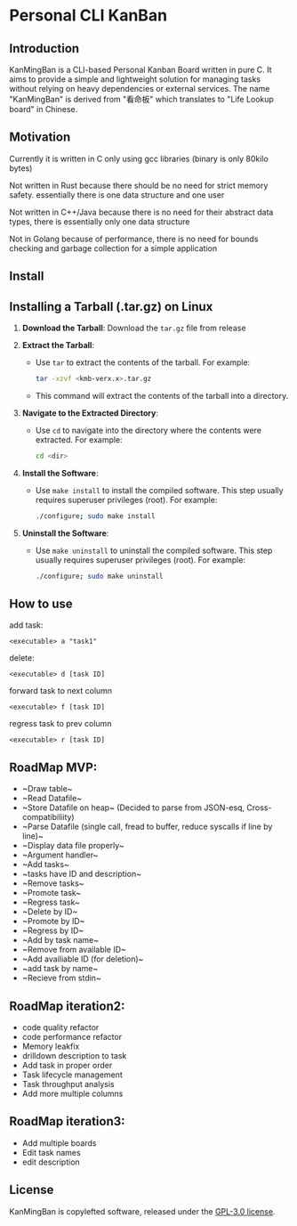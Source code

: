 # Personal CLI KanBan
## Introduction

KanMingBan is a CLI-based Personal Kanban Board written in pure C. It aims to provide a simple and lightweight solution for managing tasks without relying on heavy dependencies or external services. The name "KanMingBan" is derived from "看命板" which translates to "Life Lookup board" in Chinese.

## Motivation

Currently it is written in C only using gcc libraries (binary is only 80kilo bytes)

Not written in Rust because there should be no need for strict memory safety. essentially there is one data structure and one user

Not written in C++/Java because there is no need for their abstract data types, there is essentially only one data structure

Not in Golang because of performance, there is no need for bounds checking and garbage collection for a simple application

## Install
## Installing a Tarball (.tar.gz) on Linux

1. **Download the Tarball**: Download the `tar.gz` file from release


2. **Extract the Tarball**:
   - Use `tar` to extract the contents of the tarball. For example:
     ```bash
     tar -xzvf <kmb-verx.x>.tar.gz
     ```
   - This command will extract the contents of the tarball into a directory.

3. **Navigate to the Extracted Directory**:
   - Use `cd` to navigate into the directory where the contents were extracted. For example:
     ```bash
     cd <dir>
     ```
4. **Install the Software**:
   - Use `make install` to install the compiled software. This step usually requires superuser privileges (root). For example:

     ```bash
     ./configure; sudo make install
5. **Uninstall the Software**:
   - Use `make uninstall` to uninstall the compiled software. This step usually requires superuser privileges (root). For example:

     ```bash
     ./configure; sudo make uninstall
     
## How to use
add task:
```
<executable> a "task1" 
```
delete:
```
<executable> d [task ID]
```
forward task to next column
```
<executable> f [task ID]
```
regress task to prev column
```
<executable> r [task ID]
```

## RoadMap MVP:
- ~Draw table~
- ~Read Datafile~
- ~Store Datafile on heap~ (Decided to parse from JSON-esq, Cross-compatibiliity)
- ~Parse Datafile (single call, fread to buffer, reduce syscalls if line by line)~
- ~Display data file properly~
- ~Argument handler~
- ~Add tasks~
- ~tasks have ID and description~
- ~Remove tasks~
- ~Promote task~
- ~Regress task~
- ~Delete by ID~
- ~Promote by ID~
- ~Regress by ID~
- ~Add by task name~
- ~Remove from available ID~
- ~Add availiable ID (for deletion)~
- ~add task by name~
- ~Recieve from stdin~
## RoadMap iteration2:
- code quality refactor
- code performance refactor
- Memory leakfix
- drilldown description to task
- Add task in proper order
- Task lifecycle management
- Task throughput analysis
- Add more multiple columns

## RoadMap iteration3:
- Add multiple boards
- Edit task names
- edit description



## License

KanMingBan is copylefted software, released under the [GPL-3.0 license](https://www.gnu.org/licenses/gpl-3.0.en.html).
